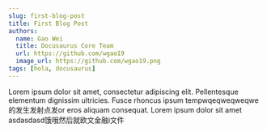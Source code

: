 ```yaml
---
slug: first-blog-post
title: First Blog Post
authors:
  name: Gao Wei
  title: Docusaurus Core Team
  url: https://github.com/wgao19
  image_url: https://github.com/wgao19.png
tags: [hola, docusaurus]
---
```


Lorem ipsum dolor sit amet, consectetur adipiscing elit. Pellentesque elementum dignissim ultricies. Fusce rhoncus ipsum tempwqeqweqweqwe的发生发射点发or eros aliquam consequat. Lorem ipsum dolor sit amet asdasdasd饿哦然后就欧文金融i文件
